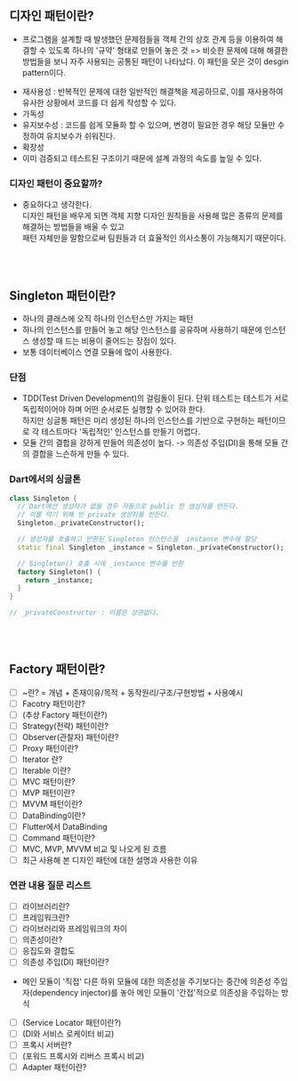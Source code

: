 ## 디자인 패턴이란?
- 프로그램을 설계할 때 발생했던 문제점들을 객체 간의 상호 관계 등을 이용하여 해결할 수 있도록 하나의 '규약' 형태로 만들어 놓은 것
=> 비슷한 문제에 대해 해결한 방법들을 보니 자주 사용되는 공통된 패턴이 나타났다. 이 패턴을 모은 것이 desgin pattern이다.

* 재사용성 : 반복적인 문제에 대한 일반적인 해결책을 제공하므로, 이를 재사용하여 유사한 상황에서 코드를 더 쉽게 작성할 수 있다.
* 가독성
* 유지보수성 : 코드를 쉽게 모듈화 할 수 있으며, 변경이 필요한 경우 해당 모듈만 수정하여 유지보수가 쉬워진다.
* 확장성
* 이미 검증되고 테스트된 구조이기 때문에 설계 과정의 속도를 높일 수 있다.

### 디자인 패턴이 중요할까?
- 중요하다고 생각한다.  
  디자인 패턴을 배우게 되면 객체 지향 디자인 원칙들을 사용해 많은 종류의 문제를 해결하는 방법들을 배울 수 있고  
  패턴 자체만을 말함으로써 팀원들과 더 효율적인 의사소통이 가능해지기 때문이다.

<br></br>

## Singleton 패턴이란?
- 하나의 클래스에 오직 하나의 인스턴스만 가지는 패턴
- 하나의 인스턴스를 만들어 놓고 해당 인스턴스를 공유하며 사용하기 때문에 인스턴스 생성할 때 드는 비용이 줄어드는 장점이 있다.
- 보통 데이터베이스 연결 모듈에 많이 사용한다.

### 단점
- TDD(Test Driven Development)의 걸림돌이 된다. 단위 테스트는 테스트가 서로 독립적이어야 하며 어떤 순서로든 실행할 수 있어햐 한다.  
하지만 싱글통 패턴은 미리 생성된 하나의 인스턴스를 기반으로 구현하는 패턴이므로 각 테스트마다 '독립적인' 인스턴스를 만들기 어렵다.
- 모듈 간의 결합을 강하게 만들어 의존성이 높다. -> 의존성 주입(DI)을 통해 모듈 간의 결합을 느슨하게 만들 수 있다.

### Dart에서의 싱글톤
```dart
class Singleton {
  // Dart에선 생성자가 없을 경우 자동으로 public 한 생성자를 만든다.
  // 이를 막기 위해 빈 private 생성자를 만든다.
  Singleton._privateConstructor();

  // 생성자를 호출하고 반환된 Singleton 인스턴스를 _instance 변수에 할당
  static final Singleton _instance = Singleton._privateConstructor();

  // Singleton() 호출 시에 _instance 변수를 반환
  factory Singleton() {
    return _instance;
  }
}

// _privateConstructor : 이름은 상관없다.

```

<br></br>

## Factory 패턴이란?




- [ ]  ~란? = 개념 + 존재이유/목적 + 동작원리/구조/구현방법 + 사용예시
- [ ]  Facotry 패턴이란?
- [ ]  (추상 Factory  패턴이란?)
- [ ]  Strategy(전략) 패턴이란?
- [ ]  Observer(관찰자) 패턴이란?
- [ ]  Proxy 패턴이란?
- [ ]  Iterator 란?
- [ ]  Iterable 이란?
- [ ]  MVC 패턴이란?
- [ ]  MVP 패턴이란?
- [ ]  MVVM 패턴이란?
- [ ]  DataBinding이란?
- [ ]  Flutter에서 DataBinding
- [ ]  Command 패턴이란?
- [ ]  MVC, MVP, MVVM 비교 및 나오게 된 흐름
- [ ]  최근 사용해 본 디자인 패턴에 대한 설명과 사용한 이유

### 연관 내용 질문 리스트

- [ ]  라이브러리란?
- [ ]  프레임워크란?
- [ ]  라이브러리와 프레임워크의 차이
- [ ]  의존성이란?
- [ ]  응집도와 결합도
- [ ]  의존성 주입(DI) 패턴이란?
- 메인 모듈이 '직접' 다른 하위 모듈에 대한 의존성을 주기보다는 중간에 의존성 주입자(dependency injector)를 놓아 메인 모듈이 '간접'적으로 의존성을 주입하는 방식
- [ ]  (Service Locator 패턴이란?)
- [ ]  (DI와 서비스 로케이터 비교)
- [ ]  프록시 서버란?
- [ ]  (포워드 프록시와 리버스 프록시 비교)
- [ ]  Adapter 패턴이란?
